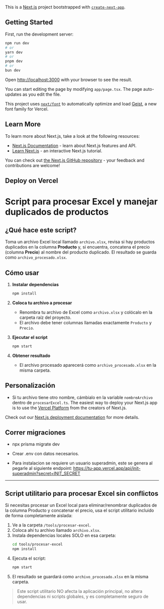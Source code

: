 This is a [Next.js](https://nextjs.org) project bootstrapped with [`create-next-app`](https://nextjs.org/docs/app/api-reference/cli/create-next-app).

## Getting Started

First, run the development server:

```bash
npm run dev
# or
yarn dev
# or
pnpm dev
# or
bun dev
```

Open [http://localhost:3000](http://localhost:3000) with your browser to see the result.

You can start editing the page by modifying `app/page.tsx`. The page auto-updates as you edit the file.

This project uses [`next/font`](https://nextjs.org/docs/app/building-your-application/optimizing/fonts) to automatically optimize and load [Geist](https://vercel.com/font), a new font family for Vercel.

## Learn More

To learn more about Next.js, take a look at the following resources:

- [Next.js Documentation](https://nextjs.org/docs) - learn about Next.js features and API.
- [Learn Next.js](https://nextjs.org/learn) - an interactive Next.js tutorial.

You can check out [the Next.js GitHub repository](https://github.com/vercel/next.js) - your feedback and contributions are welcome!

## Deploy on Vercel
# Script para procesar Excel y manejar duplicados de productos

## ¿Qué hace este script?
Toma un archivo Excel local llamado `archivo.xlsx`, revisa si hay productos duplicados en la columna **Producto** y, si encuentra, concatena el precio (columna **Precio**) al nombre del producto duplicado. El resultado se guarda como `archivo_procesado.xlsx`.

## Cómo usar

1. **Instalar dependencias**
   ```bash
   npm install
   ```

2. **Coloca tu archivo a procesar**
   - Renombra tu archivo de Excel como `archivo.xlsx` y colócalo en la carpeta raíz del proyecto.
   - El archivo debe tener columnas llamadas exactamente `Producto` y `Precio`.

3. **Ejecutar el script**
   ```bash
   npm start
   ```

4. **Obtener resultado**
   - El archivo procesado aparecerá como `archivo_procesado.xlsx` en la misma carpeta.

## Personalización

- Si tu archivo tiene otro nombre, cámbialo en la variable `nombreArchivo` dentro de `procesarExcel.ts`.
The easiest way to deploy your Next.js app is to use the [Vercel Platform](https://vercel.com/new?utm_medium=default-template&filter=next.js&utm_source=create-next-app&utm_campaign=create-next-app-readme) from the creators of Next.js.

Check out our [Next.js deployment documentation](https://nextjs.org/docs/app/building-your-application/deploying) for more details.

## Correr migraciones
- npx prisma migrate dev 

- Crear .env con datos necesarios.
- Para instalacion se requiere un usuario superadmin, este se genera al pegarle al siguiente endpoint:
https://tu-app.vercel.app/api/init-superadmin?secret=INIT_SECRET

---

## Script utilitario para procesar Excel sin conflictos

Si necesitas procesar un Excel local para eliminar/renombrar duplicados de la columna Producto y concatenar el precio, usa el script utilitario incluido de forma completamente aislada:

1. Ve a la carpeta `/tools/procesar-excel`.
2. Coloca ahí tu archivo llamado `archivo.xlsx`.
3. Instala dependencias locales SOLO en esa carpeta:
   ```bash
   cd tools/procesar-excel
   npm install
   ```
4. Ejecuta el script:
   ```bash
   npm start
   ```
5. El resultado se guardará como `archivo_procesado.xlsx` en la misma carpeta.

> Este script utilitario NO afecta la aplicación principal, no altera dependencias ni scripts globales, y es completamente seguro de usar.
